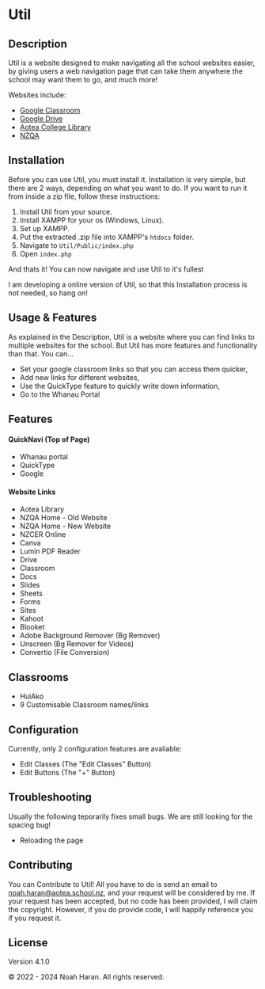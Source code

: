 # Util

## Description

Util is a website designed to make navigating all the school websites easier, by giving users a web navigation page that can take them anywhere the school may want them to go, and much more!

Websites include:

 - [Google Classroom](https://classroom.google.com)
 - [Google Drive](https://drive.google.com)
 - [Aotea College Library](https://nz.accessit.online/ATC00/!#dashboard)
 - [NZQA](https://taku.nzqa.govt.nz/learner-home/)

## Installation

Before you can use Util, you must install it.
Installation is very simple, but there are 2 ways, depending on what you want to do. If you want to run it from inside a zip file, follow these instructions:

1. Install Util from your source.
2. Install XAMPP for your os (Windows, Linux).
3. Set up XAMPP.
4. Put the extracted .zip file into XAMPP's `htdocs` folder.
5. Navigate to `Util/Public/index.php`
6. Open `index.php`

And thats it! You can now navigate and use Util to it's fullest

I am developing a online version of Util, so that this Installation process is not needed, so hang on!

## Usage & Features

As explained in the Description, Util is a website where you can find links to multiple websites for the school. But Util has more features and functionality than that.
You can...

 - Set your google classroom links so that you can access them quicker,
 - Add new links for different websites,
 - Use the QuickType feature to quickly write down information,
 - Go to the Whanau Portal

## Features

#### QuickNavi (Top of Page)

 - Whanau portal
 - QuickType
 - Google

#### Website Links

 - Aotea Library
 - NZQA Home - Old Website
 - NZQA Home - New Website
 - NZCER Online
 - Canva
 - Lumin PDF Reader
 - Drive
 - Classroom
 - Docs
 - Slides
 - Sheets
 - Forms
 - Sites
 - Kahoot
 - Blooket
 - Adobe Background Remover (Bg Remover)
 - Unscreen (Bg Remover for Videos)
 - Convertio (File Conversion)

## Classrooms
 - HuiAko
 - 9 Customisable Classroom names/links

## Configuration

Currently, only 2 configuration features are avaliable:

 - Edit Classes (The "Edit Classes" Button)
 - Edit Buttons (The "+" Button)

## Troubleshooting

Usually the following teporarily fixes small bugs. We are still looking for the spacing bug!
 - Reloading the page

## Contributing

You can Contribute to Util! All you have to do is send an email to noah.haran@aotea.school.nz, and your request will be considered by me. If your request has been accepted, but no code has been provided, I will claim the copyright. However, if you do provide code, I will happily reference you if you request it.

## License

Version 4.1.0

&copy; 2022 - 2024 Noah Haran. All rights reserved.